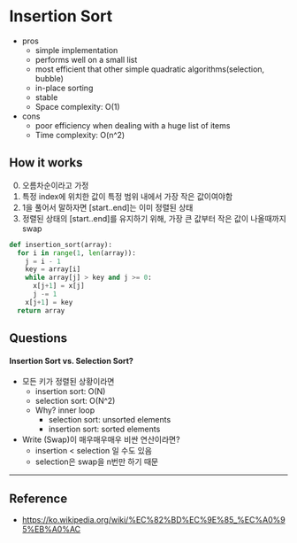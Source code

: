 # Insertion Sort
- pros
  - simple implementation
  - performs well on a small list
  - most efficient that other simple quadratic algorithms(selection, bubble)
  - in-place sorting
  - stable
  - Space complexity: O(1)
- cons
  - poor efficiency when dealing with a huge list of items
  - Time complexity: O(n^2)

## How it works 
0. 오름차순이라고 가정
1. 특정 index에 위치한 값이 특정 범위 내에서 가장 작은 값이여야함
2. 1을 풀어서 말하자면 [start..end]는 이미 정렬된 상태
3. 정렬된 상태의 [start..end]를 유지하기 위해, 가장 큰 값부터 작은 값이 나올때까지 swap

``` python
def insertion_sort(array):
  for i in range(1, len(array)):
    j = i - 1
    key = array[i]
    while array[j] > key and j >= 0:
      x[j+1] = x[j]
      j -= 1
    x[j+1] = key
  return array
```

## Questions
#### Insertion Sort vs. Selection Sort?
- 모든 키가 정렬된 상황이라면
  - insertion sort: O(N)
  - selection sort: O(N^2)
  - Why? inner loop
    - selection sort: unsorted elements
    - insertion sort: sorted elements
- Write (Swap)이 매우매우매우 비싼 연산이라면?
  - insertion < selection 일 수도 있음
  - selection은 swap을 n번만 하기 때문

---
## Reference
- https://ko.wikipedia.org/wiki/%EC%82%BD%EC%9E%85_%EC%A0%95%EB%A0%AC
